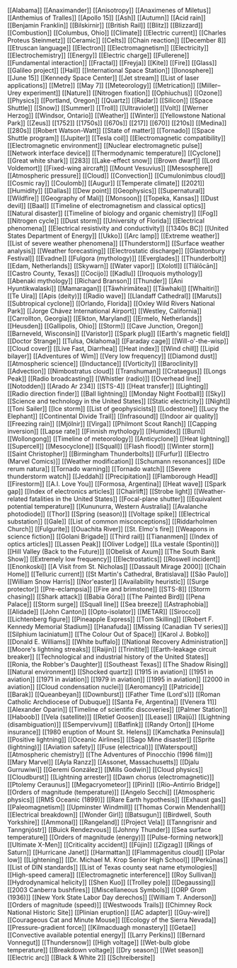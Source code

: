 [[Alabama]]
[[Anaximander]]
[[Anisotropy]]
[[Anaximenes of Miletus]]
[[Anthemius of Tralles]]
[[Apollo 15]]
[[Ash]]
[[Autumn]]
[[Acid rain]]
[[Benjamin Franklin]]
[[Bilskirnir]]
[[British Rail]]
[[Blitz]]
[[Blizzard]]
[[Combustion]]
[[Columbus, Ohio]]
[[Climate]]
[[Electric current]]
[[Charles Proteus Steinmetz]]
[[Ceramic]]
[[Celts]]
[[Chain reaction]]
[[December 8]]
[[Etruscan language]]
[[Electron]]
[[Electromagnetism]]
[[Electricity]]
[[Electrochemistry]]
[[Energy]]
[[Electric charge]]
[[Fullerene]]
[[Fundamental interaction]]
[[Fractal]]
[[Freyja]]
[[Kite]]
[[Fire]]
[[Glass]]
[[Galileo project]]
[[Hail]]
[[International Space Station]]
[[Ionosphere]]
[[June 15]]
[[Kennedy Space Center]]
[[Jet stream]]
[[List of laser applications]]
[[Metre]]
[[May 7]]
[[Meteorology]]
[[Metrication]]
[[Miller–Urey experiment]]
[[Nature]]
[[Nitrogen fixation]]
[[Ophiuchus]]
[[Ozone]]
[[Physics]]
[[Portland, Oregon]]
[[Quartz]]
[[Radar]]
[[Silicon]]
[[Space Shuttle]]
[[Snow]]
[[Summer]]
[[Troll]]
[[Ultraviolet]]
[[Volt]]
[[Werner Herzog]]
[[Windsor, Ontario]]
[[Weather]]
[[Winter]]
[[Yellowstone National Park]]
[[Zeus]]
[[1752]]
[[1750s]]
[[670s]]
[[217]]
[[670]]
[[210s]]
[[Medina]]
[[280s]]
[[Robert Watson-Watt]]
[[State of matter]]
[[Tornado]]
[[Space Shuttle program]]
[[Jupiter]]
[[Tesla coil]]
[[Electromagnetic compatibility]]
[[Electromagnetic environment]]
[[Nuclear electromagnetic pulse]]
[[Network interface device]]
[[Thermodynamic temperature]]
[[Cyclone]]
[[Great white shark]]
[[283]]
[[Lake-effect snow]]
[[Brown dwarf]]
[[Lord Voldemort]]
[[Fixed-wing aircraft]]
[[Mount Vesuvius]]
[[Mesosphere]]
[[Atmospheric pressure]]
[[Cloud]]
[[Convection]]
[[Cumulonimbus cloud]]
[[Cosmic ray]]
[[Coulomb]]
[[Augur]]
[[Temperate climate]]
[[2021]]
[[Humidity]]
[[Dallas]]
[[Dew point]]
[[Geophysics]]
[[Supernatural]]
[[Wildfire]]
[[Geography of Mali]]
[[Monsoon]]
[[Topeka, Kansas]]
[[Dust devil]]
[[Baal]]
[[Timeline of electromagnetism and classical optics]]
[[Natural disaster]]
[[Timeline of biology and organic chemistry]]
[[Fog]]
[[Nitrogen cycle]]
[[Dust storm]]
[[University of Florida]]
[[Electrical phenomena]]
[[Electrical resistivity and conductivity]]
[[1340s BC]]
[[United States Department of Energy]]
[[Ukko]]
[[Arc lamp]]
[[Extreme weather]]
[[List of severe weather phenomena]]
[[Thunderstorm]]
[[Surface weather analysis]]
[[Weather forecasting]]
[[Electrostatic discharge]]
[[Glastonbury Festival]]
[[Evadne]]
[[Fulgora (mythology)]]
[[Everglades]]
[[Thunderbolt]]
[[Edam, Netherlands]]
[[Skywarn]]
[[Water vapor]]
[[Xolotl]]
[[Tlālōcān]]
[[Castro County, Texas]]
[[Cocijo]]
[[Kadlu]]
[[Iroquois mythology]]
[[Abenaki mythology]]
[[Richard Branson]]
[[Thunder]]
[[Ani Hyuntikwalaski]]
[[Mamaragan]]
[[Tāwhirimātea]]
[[Tāwhaki]]
[[Whaitiri]]
[[Te Uira]]
[[Apis (deity)]]
[[Radio wave]]
[[Llandaff Cathedral]]
[[Maruts]]
[[Subtropical cyclone]]
[[Orlando, Florida]]
[[Oxley Wild Rivers National Park]]
[[Jorge Chávez International Airport]]
[[Westley, California]]
[[Carrollton, Georgia]]
[[Elkton, Maryland]]
[[Ermelo, Netherlands]]
[[Heusden]]
[[Gallipolis, Ohio]]
[[Storm]]
[[Cave Junction, Oregon]]
[[Barneveld, Wisconsin]]
[[Varistor]]
[[Spark plug]]
[[Earth's magnetic field]]
[[Doctor Strange]]
[[Tulsa, Oklahoma]]
[[Faraday cage]]
[[Will-o'-the-wisp]]
[[Cloud cover]]
[[Live Fast, Diarrhea]]
[[Heat index]]
[[Wind chill]]
[[Lipid bilayer]]
[[Adventures of Wim]]
[[Very low frequency]]
[[Diamond dust]]
[[Atmospheric science]]
[[Inductance]]
[[Vorticity]]
[[Baroclinity]]
[[Advection]]
[[Nimbostratus cloud]]
[[Transhuman]]
[[Crataegus]]
[[Longs Peak]]
[[Radio broadcasting]]
[[Whistler (radio)]]
[[Overhead line]]
[[Notodden]]
[[Arado Ar 234]]
[[STS-4]]
[[Heat transfer]]
[[Lighting]]
[[Radio direction finder]]
[[Ball lightning]]
[[Monday Night Football]]
[[Sky]]
[[Science and technology in the United States]]
[[Static electricity]]
[[Night]]
[[Toni Sailer]]
[[Ice storm]]
[[List of geophysicists]]
[[Lodestone]]
[[Lucy the Elephant]]
[[Continental Divide Trail]]
[[Infrasound]]
[[Indoor air quality]]
[[Freezing rain]]
[[Mjölnir]]
[[Virga]]
[[Philmont Scout Ranch]]
[[Capping inversion]]
[[Lapse rate]]
[[Finnish mythology]]
[[Humidex]]
[[Burn]]
[[Wollongong]]
[[Timeline of meteorology]]
[[Anticyclone]]
[[Heat lightning]]
[[Supercell]]
[[Mesocyclone]]
[[Squall]]
[[Flash flood]]
[[Winter storm]]
[[Saint Christopher]]
[[Birmingham Thunderbolts]]
[[Furfur]]
[[Electro (Marvel Comics)]]
[[Weather modification]]
[[Schumann resonances]]
[[De rerum natura]]
[[Tornado warning]]
[[Tornado watch]]
[[Severe thunderstorm watch]]
[[Jeddah]]
[[Precipitation]]
[[Flamborough Head]]
[[Firestorm]]
[[A.I. Love You]]
[[Formosa, Argentina]]
[[Heat wave]]
[[Spark gap]]
[[Index of electronics articles]]
[[Chairlift]]
[[Strobe light]]
[[Weather-related fatalities in the United States]]
[[Focal-plane shutter]]
[[Equivalent potential temperature]]
[[Kununurra, Western Australia]]
[[Avalanche photodiode]]
[[Thor]]
[[Spring (season)]]
[[Voltage spike]]
[[Electrical substation]]
[[Gale]]
[[List of common misconceptions]]
[[Riddarholmen Church]]
[[Fulgurite]]
[[Ouachita River]]
[[St. Elmo's fire]]
[[Weapons in science fiction]]
[[Golani Brigade]]
[[Third rail]]
[[Tiananmen]]
[[Index of optics articles]]
[[Lassen Peak]]
[[Oliver Lodge]]
[[La vestale (Spontini)]]
[[Hill Valley (Back to the Future)]]
[[Obelisk of Axum]]
[[The South Bank Show]]
[[Extremely low frequency]]
[[Electrostatics]]
[[Roswell incident]]
[[Enonkoski]]
[[A Visit from St. Nicholas]]
[[Dassault Mirage 2000]]
[[Chain Home]]
[[Telluric current]]
[[St Martin's Cathedral, Bratislava]]
[[São Paulo]]
[[William Snow Harris]]
[[Nor'easter]]
[[Availability heuristic]]
[[Surge protector]]
[[Pre-eclampsia]]
[[Fire and brimstone]]
[[STS-8]]
[[Storm chasing]]
[[Shark attack]]
[[Babia Góra]]
[[The Painted Bird]]
[[Pena Palace]]
[[Storm surge]]
[[Squall line]]
[[Sea breeze]]
[[Astraphobia]]
[[Alidade]]
[[John Canton]]
[[Opto-isolator]]
[[METAR]]
[[Sirocco]]
[[Lichtenberg figure]]
[[Pineapple Express]]
[[Tom Skilling]]
[[Robert F. Kennedy Memorial Stadium]]
[[Hanafuda]]
[[Missing (Canadian TV series)]]
[[Silphium laciniatum]]
[[The Colour Out of Space]]
[[Karol J. Bobko]]
[[Donald E. Williams]]
[[White buffalo]]
[[National Recovery Administration]]
[[Moore's lightning streaks]]
[[Raijin]]
[[Trinitite]]
[[Earth-leakage circuit breaker]]
[[Technological and industrial history of the United States]]
[[Ronia, the Robber's Daughter]]
[[Southeast Texas]]
[[The Shadow Rising]]
[[Natural environment]]
[[Shocked quartz]]
[[1915 in aviation]]
[[1951 in aviation]]
[[1971 in aviation]]
[[1979 in aviation]]
[[1995 in aviation]]
[[2000 in aviation]]
[[Cloud condensation nuclei]]
[[Aeromancy]]
[[Patricide]]
[[Barak]]
[[Queanbeyan]]
[[Downburst]]
[[Father Time (Lord's)]]
[[Roman Catholic Archdiocese of Dubuque]]
[[Santa Fe, Argentina]]
[[Venera 11]]
[[Alexander Oparin]]
[[Timeline of scientific discoveries]]
[[Palmer Station]]
[[Haboob]]
[[Vela (satellite)]]
[[Retief Goosen]]
[[Lease]]
[[Raijū]]
[[Lightning (disambiguation)]]
[[Sempervivum]]
[[Batfink]]
[[Randy Orton]]
[[Home insurance]]
[[1980 eruption of Mount St. Helens]]
[[Kamchatka Peninsula]]
[[Positive lightning]]
[[Oceanic Airlines]]
[[Sago Mine disaster]]
[[Sprite (lightning)]]
[[Aviation safety]]
[[Fuse (electrical)]]
[[Waterspout]]
[[Atmospheric chemistry]]
[[The Adventures of Pinocchio (1996 film)]]
[[Mary Marvel]]
[[Ayla Ranzz]]
[[Assonet, Massachusetts]]
[[Djalu Gurruwiwi]]
[[Geremi González]]
[[Mills Godwin]]
[[Cloud physics]]
[[Cloudburst]]
[[Lightning arrester]]
[[Dawn chorus (electromagnetic)]]
[[Ptolemy Ceraunus]]
[[Megacryometeor]]
[[Pirin]]
[[Rio–Antirrio Bridge]]
[[Orders of magnitude (temperature)]]
[[Angelo Secchi]]
[[Atmospheric physics]]
[[RMS Oceanic (1899)]]
[[Rare Earth hypothesis]]
[[Exhaust gas]]
[[Paleomagnetism]]
[[Upminster Windmill]]
[[Thomas Corwin Mendenhall]]
[[Electrical breakdown]]
[[Wonder Girl]]
[[Batsugun]]
[[Birdwell, South Yorkshire]]
[[Ammonal]]
[[Rangeland]]
[[Project Vela]]
[[Tanngrisnir and Tanngnjóstr]]
[[Buick Rendezvous]]
[[Johnny Thunder]]
[[Sea surface temperature]]
[[Orders of magnitude (energy)]]
[[Pulse-forming network]]
[[Ultimate X-Men]]
[[Criticality accident]]
[[Fūjin]]
[[Zigzag]]
[[Rings of Saturn]]
[[Hurricane Janet]]
[[Harmattan]]
[[Flammagenitus cloud]]
[[Polar low]]
[[Lightening]]
[[Dr. Michael M. Krop Senior High School]]
[[Perkūnas]]
[[List of DIN standards]]
[[List of Texas county seat name etymologies]]
[[High-speed camera]]
[[Electromagnetic interference]]
[[Roy Sullivan]]
[[Hydrodynamical helicity]]
[[Shen Kuo]]
[[Trolley pole]]
[[Degaussing]]
[[2003 Canberra bushfires]]
[[Miscellaneous Symbols]]
[[ORP Grom (1936)]]
[[New York State Labor Day derechos]]
[[William T. Anderson]]
[[Orders of magnitude (speed)]]
[[Westwoods Trails]]
[[Chimney Rock National Historic Site]]
[[Plinian eruption]]
[[AC adapter]]
[[Guy-wire]]
[[Courageous Cat and Minute Mouse]]
[[Ecology of the Sierra Nevada]]
[[Pressure-gradient force]]
[[Kilmacduagh monastery]]
[[Getae]]
[[Convective available potential energy]]
[[Larry Perkins]]
[[Bernard Vonnegut]]
[[Thundersnow]]
[[High voltage]]
[[Wet-bulb globe temperature]]
[[Breakdown voltage]]
[[Dry season]]
[[Wet season]]
[[Electric arc]]
[[Black & White 2]]
[[Schreibersite]]
